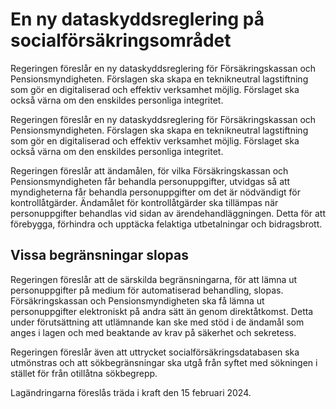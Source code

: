 # En ny dataskyddsreglering på socialförsäkringsområdet

Regeringen föreslår en ny dataskyddsreglering för Försäkringskassan och Pensionsmyndigheten. Förslagen ska skapa en teknikneutral lagstiftning som gör en digitaliserad och effektiv verksamhet möjlig. Förslaget ska också värna om den enskildes personliga integritet.

Regeringen föreslår en ny dataskyddsreglering för Försäkringskassan och Pensionsmyndigheten. Förslagen ska skapa en teknikneutral lagstiftning som gör en digitaliserad och effektiv verksamhet möjlig. Förslaget ska också värna om den enskildes personliga integritet.

Regeringen föreslår att ändamålen, för vilka Försäkringskassan och Pensionsmyndigheten får behandla personuppgifter, utvidgas så att myndigheterna får behandla personuppgifter om det är nödvändigt för kontrollåtgärder. Ändamålet för kontrollåtgärder ska tillämpas när personuppgifter behandlas vid sidan av ärendehandläggningen. Detta för att förebygga, förhindra och upptäcka felaktiga utbetalningar och bidragsbrott.

## Vissa begränsningar slopas

Regeringen föreslår att de särskilda begränsningarna, för att lämna ut personuppgifter på medium för automatiserad behandling, slopas. Försäkringskassan och Pensionsmyndigheten ska få lämna ut personuppgifter elektroniskt på andra sätt än genom direktåtkomst. Detta under förutsättning att utlämnande kan ske med stöd i de ändamål som anges i lagen och med beaktande av krav på säkerhet och sekretess.

Regeringen föreslår även att uttrycket socialförsäkringsdatabasen ska utmönstras och att sökbegränsningar ska utgå från syftet med sökningen i stället för från otillåtna sökbegrepp.

Lagändringarna föreslås träda i kraft den 15 februari 2024.
